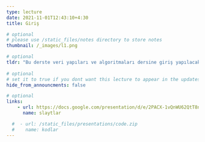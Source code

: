 ```yaml
---
type: lecture
date: 2021-11-01T12:43:10+4:30 
title: Giriş

# optional
# please use /static_files/notes directory to store notes
thumbnail: /_images/l1.png

# optional
tldr: "Bu derste veri yapıları ve algoritmaları dersine giriş yapılacaktır."
  
# optional
# set it to true if you dont want this lecture to appear in the updates section
hide_from_announcments: false

# optional
links:
    - url: https://docs.google.com/presentation/d/e/2PACX-1vQnWU62QtT8nzbZSxQrA2xrQ2wXWAllJAGtFJASPGNDC_6X93qDbr_-eGKMIQs6kam1kswembMlTXFe/pub?start=false&loop=false&delayms=3000
      name: slaytlar

  #  - url: /static_files/presentations/code.zip
  #    name: kodlar
---
```

<!-- Other additional contents using markdown -->
<!--
**Suggested Readings:**
- [Readings 1](http://example.com)
- [Readings 2](http://example.com)
-->
